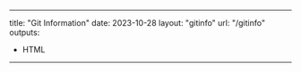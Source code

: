 
---
title: "Git Information"
date: 2023-10-28
layout: "gitinfo"
url: "/gitinfo"
outputs:
  - HTML
---